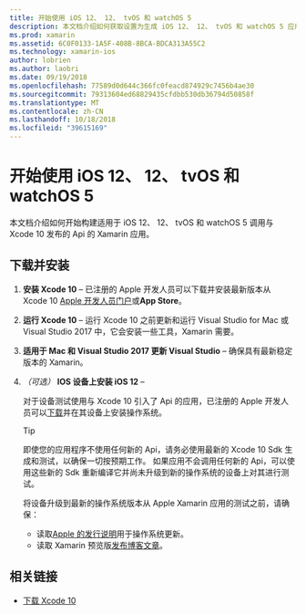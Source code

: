 ```yaml
---
title: 开始使用 iOS 12、 12、 tvOS 和 watchOS 5
description: 本文档介绍如何获取设置为生成 iOS 12、 12、 tvOS 和 watchOS 5 应用使用 Xamarin。 它讨论了如何下载 Xcode 10 和适用于 Mac 和 Visual Studio 2017 更新 Visual Studio。
ms.prod: xamarin
ms.assetid: 6C0F0133-1A5F-408B-8BCA-BDCA313A55C2
ms.technology: xamarin-ios
author: lobrien
ms.author: laobri
ms.date: 09/19/2018
ms.openlocfilehash: 77589d0d644c366fc0feacd874929c7456b4ae30
ms.sourcegitcommit: 79313604ed68829435cfdbb530db36794d50858f
ms.translationtype: MT
ms.contentlocale: zh-CN
ms.lasthandoff: 10/18/2018
ms.locfileid: "39615169"
---
```

# <a name="get-started-with-ios-12-tvos-12-and-watchos-5"></a>开始使用 iOS 12、 12、 tvOS 和 watchOS 5

本文档介绍如何开始构建适用于 iOS 12、 12、 tvOS 和 watchOS 5 调用与 Xcode 10 发布的 Api 的 Xamarin 应用。

## <a name="download-and-install"></a>下载并安装

1. **安装 Xcode 10** – 已注册的 Apple 开发人员可以下载并安装最新版本从 Xcode 10 [Apple 开发人员门户](https://developer.apple.com/download/)或**App Store**。

2. **运行 Xcode 10** – 运行 Xcode 10 之前更新和运行 Visual Studio for Mac 或 Visual Studio 2017 中，它会安装一些工具，Xamarin 需要。

3. **适用于 Mac 和 Visual Studio 2017 更新 Visual Studio** – 确保具有最新稳定版本的 Xamarin。

4. _（可选）_ **IOS 设备上安装 iOS 12** –

   对于设备测试使用与 Xcode 10 引入了 Api 的应用，已注册的 Apple 开发人员可以[下载](https://developer.apple.com/download)并在其设备上安装操作系统。

   > [!TIP]
   > 即使您的应用程序不使用任何新的 Api，请务必使用最新的 Xcode 10 Sdk 生成和测试，以确保一切按预期工作。 如果应用不会调用任何新的 Api，可以使用这些新的 Sdk 重新编译它并尚未升级到新的操作系统的设备上对其进行测试。
   >
   > 将设备升级到最新的操作系统版本从 Apple Xamarin 应用的测试之前，请确保：
   >
   > - 读取[Apple 的发行说明](https://developer.apple.com/download/)用于操作系统更新。
   > - 读取 Xamarin 预览版[发布博客文章](https://releases.xamarin.com/preview-release-xcode-10-beta-6/)。

## <a name="related-links"></a>相关链接

- [下载 Xcode 10](https://developer.apple.com/download/)
